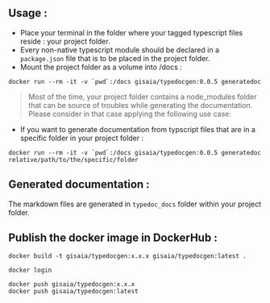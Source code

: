 ## Usage : 

- Place your terminal in the folder where your tagged typescript files reside : your project folder.
- Every non-native typescript module should be declared in a `package.json` file that is to be placed in the project folder.
- Mount the project folder as a volume into /docs :

```
docker run --rm -it -v `pwd`:/docs gisaia/typedocgen:0.0.5 generatedoc
```

>Most of the time, your project folder contains a node_modules folder that can be source of troubles while generating the documentation.
Please consider in that case applying the following use case:


- If you want to generate documentation from typscript files that are in a specific folder in your project folder :

```
docker run --rm -it -v `pwd`:/docs gisaia/typedocgen:0.0.5 generatedoc relative/path/to/the/specific/folder
```

## Generated documentation :

The markdown files are generated in `typedoc_docs` folder within your project folder.

## Publish the docker image in DockerHub : 

```
docker build -t gisaia/typedocgen:x.x.x gisaia/typedocgen:latest .
```
```
docker login
```
```
docker push gisaia/typedocgen:x.x.x
docker push gisaia/typedocgen:latest
```